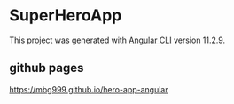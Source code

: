 # SuperHeroApp

This project was generated with [Angular CLI](https://github.com/angular/angular-cli) version 11.2.9.

## github pages
https://mbg999.github.io/hero-app-angular
